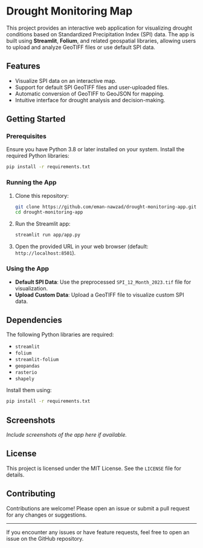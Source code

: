 # Drought Monitoring Map

This project provides an interactive web application for visualizing drought conditions based on Standardized Precipitation Index (SPI) data. The app is built using **Streamlit**, **Folium**, and related geospatial libraries, allowing users to upload and analyze GeoTIFF files or use default SPI data.

## Features

- Visualize SPI data on an interactive map.
- Support for default SPI GeoTIFF files and user-uploaded files.
- Automatic conversion of GeoTIFF to GeoJSON for mapping.
- Intuitive interface for drought analysis and decision-making.



## Getting Started

### Prerequisites

Ensure you have Python 3.8 or later installed on your system. Install the required Python libraries:

```bash
pip install -r requirements.txt
```

### Running the App

1. Clone this repository:
   ```bash
   git clone https://github.com/eman-nawzad/drought-monitoring-app.git
   cd drought-monitoring-app
   ```

2. Run the Streamlit app:
   ```bash
   streamlit run app/app.py
   ```

3. Open the provided URL in your web browser (default: `http://localhost:8501`).

### Using the App

- **Default SPI Data**: Use the preprocessed `SPI_12_Month_2023.tif` file for visualization.
- **Upload Custom Data**: Upload a GeoTIFF file to visualize custom SPI data.

## Dependencies

The following Python libraries are required:

- `streamlit`
- `folium`
- `streamlit-folium`
- `geopandas`
- `rasterio`
- `shapely`

Install them using:
```bash
pip install -r requirements.txt
```

## Screenshots

_Include screenshots of the app here if available._

## License

This project is licensed under the MIT License. See the `LICENSE` file for details.

## Contributing

Contributions are welcome! Please open an issue or submit a pull request for any changes or suggestions.

---

If you encounter any issues or have feature requests, feel free to open an issue on the GitHub repository.

